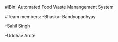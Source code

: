 #iBin: Automated Food Waste Manangement System

#Team members:
-Bhaskar Bandyopadhyay

-Sahil Singh

-Uddhav Arote
